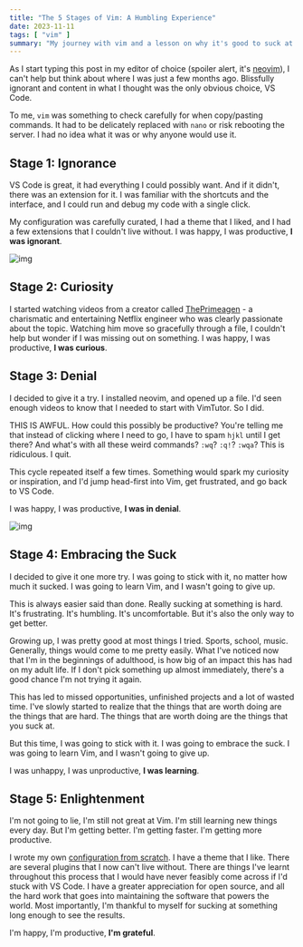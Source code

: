 ```yaml
---
title: "The 5 Stages of Vim: A Humbling Experience"
date: 2023-11-11
tags: [ "vim" ]
summary: "My journey with vim and a lesson on why it's good to suck at something 💩"
---
```


As I start typing this post in my editor of choice (spoiler alert, it's [neovim](https://github.com/neovim/neovim)), I can't help but think about where I was just a few months ago. Blissfully ignorant and content in what I thought was the only obvious choice, VS Code.

To me, `vim` was something to check carefully for when copy/pasting commands. It had to be delicately replaced with `nano` or risk rebooting the server. I had no idea what it was or why anyone would use it.

## Stage 1: Ignorance
VS Code is great, it had everything I could possibly want. And if it didn't, there was an extension for it. I was familiar with the shortcuts and the interface, and I could run and debug my code with a single click.

My configuration was carefully curated, I had a theme that I liked, and I had a few extensions that I couldn't live without. I was happy, I was productive, <b>I was ignorant</b>.

![img](https://i.giphy.com/media/IdmfEtnMWPzOg/giphy.webp)

## Stage 2: Curiosity
I started watching videos from a creator called [ThePrimeagen](https://youtube.com/ThePrimeagen) - a charismatic and entertaining Netflix engineer who was clearly passionate about the topic.
Watching him move so gracefully through a file, I couldn't help but wonder if I was missing out on something. I was happy, I was productive, <b>I was curious</b>.

## Stage 3: Denial
I decided to give it a try. I installed neovim, and opened up a file. I'd seen enough videos to know that I needed to start with VimTutor. So I did.

THIS IS AWFUL. How could this possibly be productive? You're telling me that instead of clicking where I need to go, I have to spam `hjkl` until I get there? And what's with all these weird commands? `:wq`? `:q!`? `:wqa`? This is ridiculous. I quit. 

This cycle repeated itself a few times. Something would spark my curiosity or inspiration, and I'd jump head-first into Vim, get frustrated, and go back to VS Code. 

I was happy, I was productive, <b>I was in denial</b>.

![img](https://i.giphy.com/media/l4FGuhL4U2WyjdkaY/giphy.webp)

## Stage 4: Embracing the Suck
I decided to give it one more try. I was going to stick with it, no matter how much it sucked. I was going to learn Vim, and I wasn't going to give up.

This is always easier said than done. Really sucking at something is hard. It's frustrating. It's humbling. It's uncomfortable. But it's also the only way to get better. 

Growing up, I was pretty good at most things I tried. Sports, school, music. Generally, things would come to me pretty easily. What I've noticed now that I'm in the beginnings of adulthood, is how big of an impact this has had on my adult life. If I don't pick something up almost immediately, there's a good chance I'm not trying it again. 

This has led to missed opportunities, unfinished projects and a lot of wasted time. I've slowly started to realize that the things that are worth doing are the things that are hard. The things that are worth doing are the things that you suck at.

But this time, I was going to stick with it. I was going to embrace the suck. I was going to learn Vim, and I wasn't going to give up.

I was unhappy, I was unproductive, <b>I was learning</b>.

## Stage 5: Enlightenment
I'm not going to lie, I'm still not great at Vim. I'm still learning new things every day. But I'm getting better. I'm getting faster. I'm getting more productive.

I wrote my own [configuration from scratch](https://github.com/scottmckendry/windots/). I have a theme that I like. There are several plugins that I now can't live without. There are things I've learnt throughout this process that I would have never feasibly come across if I'd stuck with VS Code.
I have a greater appreciation for open source, and all the hard work that goes into maintaining the software that powers the world. Most importantly, I'm thankful to myself for sucking at something long enough to see the results.

I'm happy, I'm productive, <b>I'm grateful</b>.
